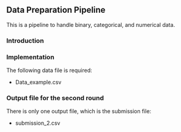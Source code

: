 ## Data Preparation Pipeline

This is a pipeline to handle binary, categorical, and numerical data.

### Introduction

### Implementation

The following data file is required:
- Data_example.csv

### Output file for the second round

There is only one output file, which is the submission file:
- submission_2.csv
